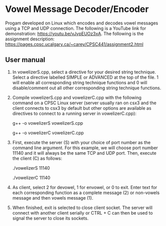 # Vowel Message Decoder/Encoder
Progam developed on Linux which encodes and decodes vowel messages using a TCP and UDP connection. The following is a YouTube link for demonstration: https://youtu.be/vJvpEUOz3xA. The following is the assignment description: https://pages.cpsc.ucalgary.ca/~carey/CPSC441/assignment2.html
## User manual
1. In vowelizerS.cpp, select a directive for your desired string technique. Select a directive labelled
SIMPLE or ADVANCED at the top of the file. 1 will enable all corresponding string technique
functions and 0 will disable/comment out all other corresponding string technique functions.

2. Compile vowelizerS.cpp and vowelizerC.cpp with the following command on a CPSC Linux
server (server usually ran on csx3 and the client connects to csx3 by default but other options are
available as directives to connect to a running server in vowelizerC.cpp):

    g++ -o vowelizerS vowelizerS.cpp
  
    g++ -o vowelizerC vowelizerC.cpp

3. First, execute the server (S) with your choice of port number as the command line argument. For
this example, we will choose port number 11140 and it will always be the same TCP and UDP
port. Then, execute the client (C) as follows:

    ./vowelizerS 11140
    
    ./vowelizerC 11140
  
4. As client, select 2 for devowel, 1 for envowel, or 0 to exit. Enter text for each corresponding
function as a complete message (2) or non-vowels message and then vowels message (1).

5. When finished, exit is selected to close client socket. The server will connect with another client
serially or CTRL + C can then be used to signal the server to close its sockets.
